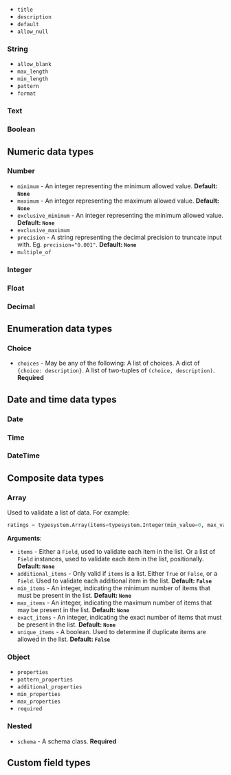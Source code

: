 * `title`
* `description`
* `default`
* `allow_null`

### String

* `allow_blank`
* `max_length`
* `min_length`
* `pattern`
* `format`

### Text

### Boolean

## Numeric data types

### Number

* `minimum` - An integer representing the minimum allowed value. **Default: `None`**
* `maximum` - An integer representing the maximum allowed value. **Default: `None`**
* `exclusive_minimum` - An integer representing the minimum allowed value. **Default: `None`**
* `exclusive_maximum`
* `precision` - A string representing the decimal precision to truncate input with. Eg. `precision="0.001"`. **Default: `None`**
* `multiple_of`

### Integer

### Float

### Decimal

## Enumeration data types

### Choice

* `choices` - May be any of the following: A list of choices. A dict of `{choice: description}`. A list of two-tuples of `(choice, description)`. **Required**

## Date and time data types

### Date

### Time

### DateTime

## Composite data types

### Array

Used to validate a list of data. For example:

```python
ratings = typesystem.Array(items=typesystem.Integer(min_value=0, max_value=10))
```

**Arguments**:

* `items` - Either a `Field`, used to validate each item in the list. Or a list of `Field` instances, used to validate each item in the list, positionally.  **Default: `None`**
* `additional_items` - Only valid if `items` is a list. Either `True` or `False`, or a `Field`. Used to validate each additional item in the list. **Default: `False`**
* `min_items` - An integer, indicating the minimum number of items that must be present in the list. **Default: `None`**
* `max_items` - An integer, indicating the maximum number of items that may be present in the list. **Default: `None`**
* `exact_items` - An integer, indicating the exact number of items that must be present in the list. **Default: `None`**
* `unique_items` - A boolean. Used to determine if duplicate items are allowed in the list. **Default: `False`**

### Object

* `properties`
* `pattern_properties`
* `additional_properties`
* `min_properties`
* `max_properties`
* `required`

### Nested

* `schema` - A schema class. **Required**

## Custom field types
